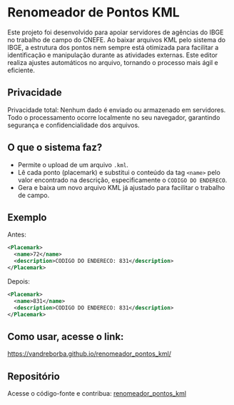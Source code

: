# Renomeador de Pontos KML

Este projeto foi desenvolvido para apoiar servidores de agências do IBGE no trabalho de campo do CNEFE. Ao baixar arquivos KML pelo sistema do IBGE, a estrutura dos pontos nem sempre está otimizada para facilitar a identificação e manipulação durante as atividades externas. Este editor realiza ajustes automáticos no arquivo, tornando o processo mais ágil e eficiente.

## Privacidade
Privacidade total: Nenhum dado é enviado ou armazenado em servidores. Todo o processamento ocorre localmente no seu navegador, garantindo segurança e confidencialidade dos arquivos.

## O que o sistema faz?
- Permite o upload de um arquivo `.kml`.
- Lê cada ponto (placemark) e substitui o conteúdo da tag `<name>` pelo valor encontrado na descrição, especificamente o `CODIGO DO ENDERECO`.
- Gera e baixa um novo arquivo KML já ajustado para facilitar o trabalho de campo.

## Exemplo
Antes:
```xml
<Placemark>
  <name>72</name>
  <description>CODIGO DO ENDERECO: 831</description>
</Placemark>
```
Depois:
```xml
<Placemark>
  <name>831</name>
  <description>CODIGO DO ENDERECO: 831</description>
</Placemark>
```

## Como usar, acesse o link:
https://vandreborba.github.io/renomeador_pontos_kml/

## Repositório
Acesse o código-fonte e contribua: [renomeador_pontos_kml](https://github.com/vandreborba/renomeador_pontos_kml)


